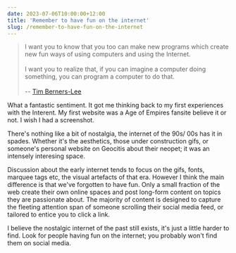 ```yaml
---
date: 2023-07-06T10:00:00+12:00
title: 'Remember to have fun on the internet'
slug: /remember-to-have-fun-on-the-internet
---
```


> I want you to know that you too can make new programs which create new fun ways of using computers and using the Internet. 
\
\
I want you to realize that, if you can imagine a computer doing something, you can program a computer to do that.
\
\
-- [Tim Berners-Lee](https://www.w3.org/People/Berners-Lee/Kids.html)

What a fantastic sentiment. It got me thinking back to my first experiences with the Interent. My first website was a Age of Empires fansite believe it or not. I wish I had a screenshot.

There's nothing like a bit of nostalgia, the internet of the 90s/ 00s has it in spades. Whether it's the aesthetics, those under construction gifs, or someone's personal website on Geocitis about their neopet; it was an intensely interesing space.

Discussion about the early internet tends to focus on the gifs, fonts, marquee tags etc, the visual artefacts of that era. However I think the main difference is that we've forgotten to have fun. Only a small fraction of the web create their own online spaces and post long-form content on topics they are passionate about. The majority of content is designed to capture the fleeting attention span of someone scrolling their social media feed, or tailored to entice you to click a link.

I believe the nostalgic internet of the past still exists, it's just a little harder to find. Look for people having fun on the internet; you probably won't find them on social media.